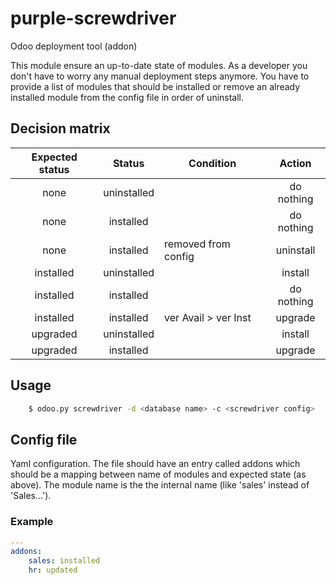 # purple-screwdriver
Odoo deployment tool (addon)

This module ensure an up-to-date state of modules. As a developer you don't
have to worry any manual deployment steps anymore.
You have to provide a list of modules that should be installed or remove
an already installed module from the config file in order of uninstall.

## Decision matrix

| Expected status | Status      | Condition            | Action     |
|:---------------:|:-----------:| -------------------- |:----------:|
| none            | uninstalled |                      | do nothing |
| none            | installed   |                      | do nothing |
| none            | installed   | removed from config  | uninstall  |
| installed       | uninstalled |                      | install    |
| installed       | installed   |                      | do nothing |
| installed       | installed   | ver Avail > ver Inst | upgrade    |
| upgraded        | uninstalled |                      | install    |
| upgraded        | installed   |                      | upgrade    |


## Usage

```bash
    $ odoo.py screwdriver -d <database name> -c <screwdriver config>
```

## Config file

Yaml configuration. The file should have an entry called addons which
should be a mapping between name of modules and expected state (as above).
The module name is the the internal name (like 'sales' instead of 'Sales...').

### Example

```yaml
---
addons:
    sales: installed
    hr: updated
```

